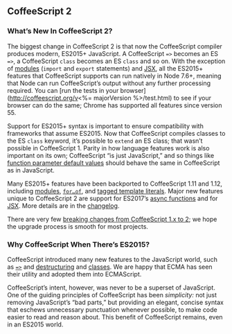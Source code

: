 ## CoffeeScript 2

### What’s New In CoffeeScript 2?

The biggest change in CoffeeScript 2 is that now the CoffeeScript compiler produces modern, ES2015+ JavaScript. A CoffeeScript `=>` becomes an ES `=>`, a CoffeeScript `class` becomes an ES `class` and so on. With the exception of [modules](#modules) (`import` and `export` statements) and [JSX](#jsx), all the ES2015+ features that CoffeeScript supports can run natively in Node 7.6+, meaning that Node can run CoffeeScript’s output without any further processing required. You can [run the tests in your browser](http://coffeescript.org/v<%= majorVersion %>/test.html) to see if your browser can do the same; Chrome has supported all features since version 55.

Support for ES2015+ syntax is important to ensure compatibility with frameworks that assume ES2015. Now that CoffeeScript compiles classes to the ES `class` keyword, it’s possible to `extend` an ES class; that wasn’t possible in CoffeeScript 1. Parity in how language features work is also important on its own; CoffeeScript “is just JavaScript,” and so things like [function parameter default values](#breaking-changes-default-values) should behave the same in CoffeeScript as in JavaScript.

Many ES2015+ features have been backported to CoffeeScript 1.11 and 1.12, including [modules](#modules), [`for…of`](#generator-iteration), and [tagged template literals](#tagged-template-literals). Major new features unique to CoffeeScript 2 are support for ES2017’s [async functions](#async-functions) and for [JSX](#jsx). More details are in the [changelog](#changelog).

There are very few [breaking changes from CoffeeScript 1.x to 2](#breaking-changes); we hope the upgrade process is smooth for most projects.

### Why CoffeeScript When There’s ES2015?

CoffeeScript introduced many new features to the JavaScript world, such as [`=>`](#fat-arrow) and [destructuring](#destructuring) and [classes](#classes). We are happy that ECMA has seen their utility and adopted them into ECMAScript.

CoffeeScript’s intent, however, was never to be a superset of JavaScript. One of the guiding principles of CoffeeScript has been _simplicity:_ not just removing JavaScript’s “bad parts,” but providing an elegant, concise syntax that eschews unnecessary punctuation whenever possible, to make code easier to read and reason about. This benefit of CoffeeScript remains, even in an ES2015 world.
